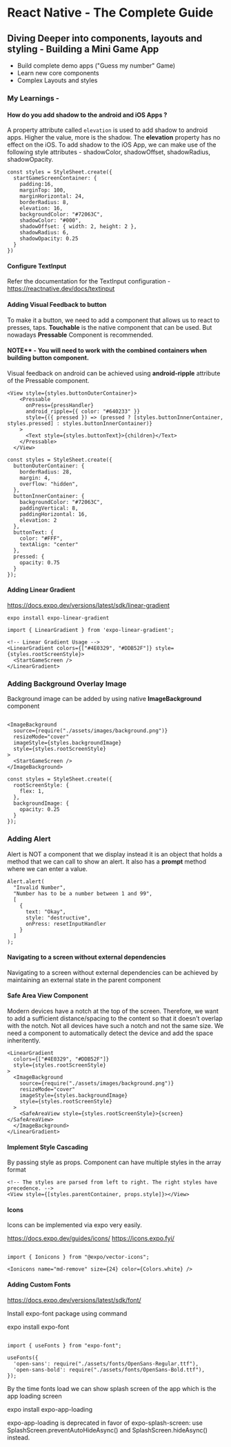 # React Native - The Complete Guide

## Diving Deeper into components, layouts and styling - Building a Mini Game App

- Build complete demo apps ("Guess my number" Game)
- Learn new core components
- Complex Layouts and styles

### My Learnings - 

#### How do you add shadow to the android and iOS Apps ?
A property attribute called `elevation` is used to add shadow to android apps. Higher the value, more is the shadow.
The **elevation** property has no effect on the iOS.
To add shadow to the iOS App, we can make use of the following style attributes - shadowColor, shadowOffset, shadowRadius, shadowOpacity.

```
const styles = StyleSheet.create({
  startGameScreenContainer: {
    padding:16,
    marginTop: 100,
    marginHorizontal: 24,
    borderRadius: 8,
    elevation: 16, 
    backgroundColor: "#72063C",
    shadowColor: "#000",
    shadowOffset: { width: 2, height: 2 },
    shadowRadius: 6,
    shadowOpacity: 0.25
  }
})
```

#### Configure TextInput

Refer the documentation for the TextInput configuration - https://reactnative.dev/docs/textinput

#### Adding Visual Feedback to button

To make it a button, we need to add a component that allows us to react to presses, taps. **Touchable** is the native component that can be used. But nowadays **Pressable** Component is recommended.

#### NOTE** - You will need to work with the combined containers when building button component.

Visual feedback on android can be achieved using **android-ripple** attribute of the Pressable component.

```
<View style={styles.buttonOuterContainer}>
    <Pressable 
      onPress={pressHandler} 
      android_ripple={{ color: "#640233" }} 
      style={({ pressed }) => (pressed ? [styles.buttonInnerContainer, styles.pressed] : styles.buttonInnerContainer)}
    >
      <Text style={styles.buttonText}>{children}</Text>
    </Pressable>
  </View>

const styles = StyleSheet.create({
  buttonOuterContainer: {
    borderRadius: 28,
    margin: 4,
    overflow: "hidden",
  },
  buttonInnerContainer: {
    backgroundColor: "#72063C",
    paddingVertical: 8,
    paddingHorizontal: 16,
    elevation: 2
  },
  buttonText: {
    color: "#FFF",
    textAlign: "center"
  },
  pressed: {
    opacity: 0.75
  }
});
```

#### Adding Linear Gradient

https://docs.expo.dev/versions/latest/sdk/linear-gradient

```
expo install expo-linear-gradient

import { LinearGradient } from 'expo-linear-gradient';

<!-- Linear Gradient Usage -->
<LinearGradient colors={["#4E0329", "#DDB52F"]} style={styles.rootScreenStyle}>
  <StartGameScreen />
</LinearGradient>

```

### Adding Background Overlay Image

Background image can be added by using native **ImageBackground** component

```

<ImageBackground
  source={require("./assets/images/background.png")}
  resizeMode="cover"
  imageStyle={styles.backgroundImage}
  style={styles.rootScreenStyle}
>
  <StartGameScreen />
</ImageBackground>

const styles = StyleSheet.create({
  rootScreenStyle: {
    flex: 1,
  },
  backgroundImage: {
    opacity: 0.25
  }
});

```

### Adding Alert

Alert is NOT a component that we display instead it is an object that holds a method that we can call to show an alert.
It also has a **prompt** method where we can enter a value.

```
Alert.alert(
  "Invalid Number",
  "Number has to be a number between 1 and 99",
  [
    {
      text: "Okay",
      style: "destructive",
      onPress: resetInputHandler
    }
  ]
);
```

#### Navigating to a screen without external dependencies

Navigating to a screen without external dependencies can be achieved by maintaining an external state in the parent component

#### Safe Area View Component

Modern devices have a notch at the top of the screen. Therefore, we want to add a sufficient distance/spacing to the content so that it doesn't overlap with the notch. Not all devices have such a notch and not the same size.  We need a component to automatically detect the device and add the space inheritently.

```
<LinearGradient
  colors={["#4E0329", "#DDB52F"]}
  style={styles.rootScreenStyle}
>
  <ImageBackground
    source={require("./assets/images/background.png")}
    resizeMode="cover"
    imageStyle={styles.backgroundImage}
    style={styles.rootScreenStyle}
  >
    <SafeAreaView style={styles.rootScreenStyle}>{screen}</SafeAreaView>
  </ImageBackground>
</LinearGradient>
```

#### Implement Style Cascading 

By passing style as props.
Component can have multiple styles in the array format

```
<!-- The styles are parsed from left to right. The right styles have precedence. -->
<View style={[styles.parentContainer, props.style]}></View>

```

#### Icons 

Icons can be implemented via expo very easily.

https://docs.expo.dev/guides/icons/
https://icons.expo.fyi/

```

import { Ionicons } from "@expo/vector-icons";

<Ionicons name="md-remove" size={24} color={Colors.white} />

```

#### Adding Custom Fonts

https://docs.expo.dev/versions/latest/sdk/font/

Install expo-font package using command

expo install expo-font

```

import { useFonts } from "expo-font";

useFonts({
  'open-sans': require("./assets/fonts/OpenSans-Regular.ttf"),
  'open-sans-bold': require("./assets/fonts/OpenSans-Bold.ttf"),
});
```

By the time fonts load we can show splash screen of the app which is the app loading screen

expo install expo-app-loading

expo-app-loading is deprecated in favor of expo-splash-screen: use SplashScreen.preventAutoHideAsync() and SplashScreen.hideAsync() instead.